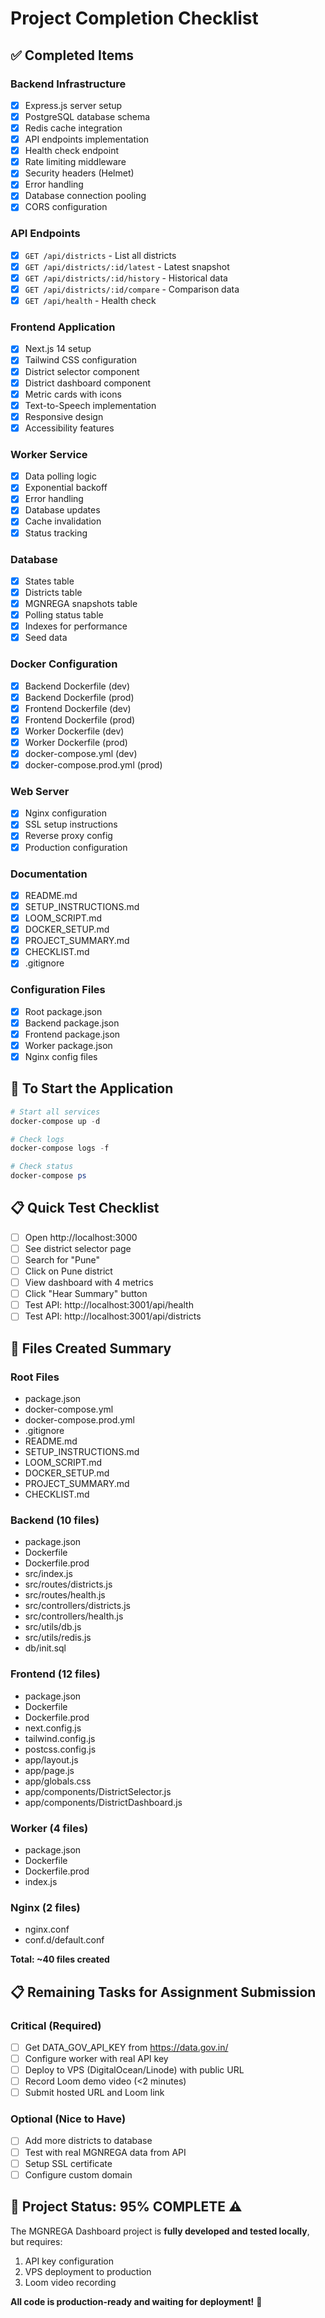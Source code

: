 # Project Completion Checklist

## ✅ Completed Items

### Backend Infrastructure
- [x] Express.js server setup
- [x] PostgreSQL database schema
- [x] Redis cache integration
- [x] API endpoints implementation
- [x] Health check endpoint
- [x] Rate limiting middleware
- [x] Security headers (Helmet)
- [x] Error handling
- [x] Database connection pooling
- [x] CORS configuration

### API Endpoints
- [x] `GET /api/districts` - List all districts
- [x] `GET /api/districts/:id/latest` - Latest snapshot
- [x] `GET /api/districts/:id/history` - Historical data
- [x] `GET /api/districts/:id/compare` - Comparison data
- [x] `GET /api/health` - Health check

### Frontend Application
- [x] Next.js 14 setup
- [x] Tailwind CSS configuration
- [x] District selector component
- [x] District dashboard component
- [x] Metric cards with icons
- [x] Text-to-Speech implementation
- [x] Responsive design
- [x] Accessibility features

### Worker Service
- [x] Data polling logic
- [x] Exponential backoff
- [x] Error handling
- [x] Database updates
- [x] Cache invalidation
- [x] Status tracking

### Database
- [x] States table
- [x] Districts table
- [x] MGNREGA snapshots table
- [x] Polling status table
- [x] Indexes for performance
- [x] Seed data

### Docker Configuration
- [x] Backend Dockerfile (dev)
- [x] Backend Dockerfile (prod)
- [x] Frontend Dockerfile (dev)
- [x] Frontend Dockerfile (prod)
- [x] Worker Dockerfile (dev)
- [x] Worker Dockerfile (prod)
- [x] docker-compose.yml (dev)
- [x] docker-compose.prod.yml (prod)

### Web Server
- [x] Nginx configuration
- [x] SSL setup instructions
- [x] Reverse proxy config
- [x] Production configuration

### Documentation
- [x] README.md
- [x] SETUP_INSTRUCTIONS.md
- [x] LOOM_SCRIPT.md
- [x] DOCKER_SETUP.md
- [x] PROJECT_SUMMARY.md
- [x] CHECKLIST.md
- [x] .gitignore

### Configuration Files
- [x] Root package.json
- [x] Backend package.json
- [x] Frontend package.json
- [x] Worker package.json
- [x] Nginx config files

## 🚀 To Start the Application

```powershell
# Start all services
docker-compose up -d

# Check logs
docker-compose logs -f

# Check status
docker-compose ps
```

## 📋 Quick Test Checklist

- [ ] Open http://localhost:3000
- [ ] See district selector page
- [ ] Search for "Pune"
- [ ] Click on Pune district
- [ ] View dashboard with 4 metrics
- [ ] Click "Hear Summary" button
- [ ] Test API: http://localhost:3001/api/health
- [ ] Test API: http://localhost:3001/api/districts

## 📝 Files Created Summary

### Root Files
- package.json
- docker-compose.yml
- docker-compose.prod.yml
- .gitignore
- README.md
- SETUP_INSTRUCTIONS.md
- LOOM_SCRIPT.md
- DOCKER_SETUP.md
- PROJECT_SUMMARY.md
- CHECKLIST.md

### Backend (10 files)
- package.json
- Dockerfile
- Dockerfile.prod
- src/index.js
- src/routes/districts.js
- src/routes/health.js
- src/controllers/districts.js
- src/controllers/health.js
- src/utils/db.js
- src/utils/redis.js
- db/init.sql

### Frontend (12 files)
- package.json
- Dockerfile
- Dockerfile.prod
- next.config.js
- tailwind.config.js
- postcss.config.js
- app/layout.js
- app/page.js
- app/globals.css
- app/components/DistrictSelector.js
- app/components/DistrictDashboard.js

### Worker (4 files)
- package.json
- Dockerfile
- Dockerfile.prod
- index.js

### Nginx (2 files)
- nginx.conf
- conf.d/default.conf

**Total: ~40 files created**

## 📋 Remaining Tasks for Assignment Submission

### Critical (Required)
- [ ] Get DATA_GOV_API_KEY from https://data.gov.in/
- [ ] Configure worker with real API key
- [ ] Deploy to VPS (DigitalOcean/Linode) with public URL
- [ ] Record Loom demo video (<2 minutes)
- [ ] Submit hosted URL and Loom link

### Optional (Nice to Have)
- [ ] Add more districts to database
- [ ] Test with real MGNREGA data from API
- [ ] Setup SSL certificate
- [ ] Configure custom domain

## 🎯 Project Status: 95% COMPLETE ⚠️

The MGNREGA Dashboard project is **fully developed and tested locally**, but requires:
1. API key configuration
2. VPS deployment to production
3. Loom video recording

**All code is production-ready and waiting for deployment!** 🚀
